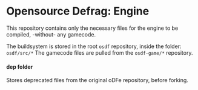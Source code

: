 # Opensource Defrag: Engine
This repository contains only the necessary files for the engine to be compiled, -without- any gamecode.  

The buildsystem is stored in the root `osdf` repository, inside the folder: `osdf/src/*`
The gamecode files are pulled from the `osdf-game/*` repository.

#### dep folder
Stores deprecated files from the original oDFe repository, before forking.
